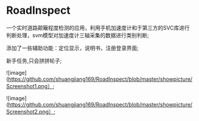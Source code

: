 # RoadInspect
一个实时道路颠簸程度检测的应用，利用手机加速度计和于第三方的SVC库进行判断处理，svm模型对加速度计三轴采集的数据进行类别判断;

添加了一些辅助功能：定位显示，说明书，注册登录界面;

新手任务,只会拼拼轮子;

![image](https://github.com/shuangjiang169/RoadInspect/blob/master/showpicture/Screenshot1.png）;

![image](https://github.com/shuangjiang169/RoadInspect/blob/master/showpicture/Screenshot2.png）;
